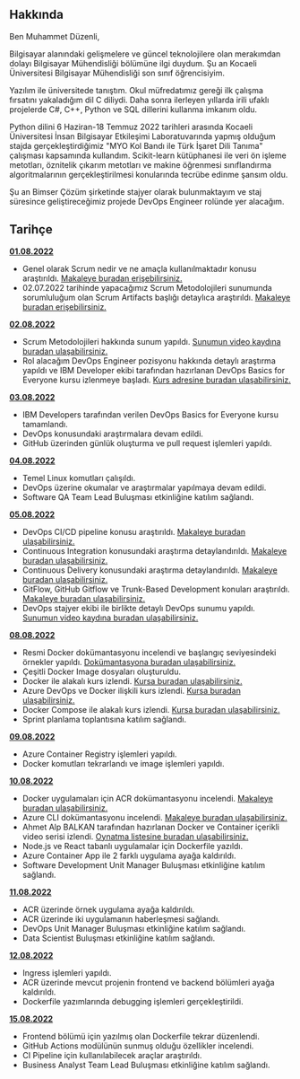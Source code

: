 ## Hakkında

Ben Muhammet Düzenli,

Bilgisayar alanındaki gelişmelere ve güncel teknolojilere olan merakımdan dolayı Bilgisayar Mühendisliği bölümüne ilgi duydum. Şu an Kocaeli Üniversitesi Bilgisayar Mühendisliği son sınıf öğrencisiyim. 

Yazılım ile üniversitede tanıştım. Okul müfredatımız gereği ilk çalışma fırsatını yakaladığım dil C diliydi. Daha sonra ilerleyen yıllarda irili ufaklı projelerde C#, C++, Python ve SQL dillerini kullanma imkanım oldu.

Python dilini 6 Haziran-18 Temmuz 2022 tarihleri arasında Kocaeli Üniversitesi İnsan Bilgisayar Etkileşimi Laboratuvarında yapmış olduğum stajda gerçekleştirdiğimiz "MYO Kol Bandı ile Türk İşaret Dili Tanıma" çalışması kapsamında kullandım. Scikit-learn kütüphanesi ile veri ön işleme metotları, öznitelik çıkarım metotları ve makine öğrenmesi sınıflandırma algoritmalarının gerçekleştirilmesi konularında tecrübe edinme şansım oldu.

Şu an Bimser Çözüm şirketinde stajyer olarak bulunmaktayım ve staj süresince geliştireceğimiz projede DevOps Engineer rolünde yer alacağım.

## Tarihçe

[**01.08.2022**](https://github.com/bimser-intern/docs/issues/88)

- Genel olarak Scrum nedir ve ne amaçla kullanılmaktadır konusu araştırıldı. [Makaleye buradan erişebilirsiniz.](https://scrumguides.org/docs/scrumguide/v2020/2020-Scrum-Guide-US.pdf) 
- 02.07.2022 tarihinde yapacağımız Scrum Metodolojileri sunumunda sorumluluğum olan Scrum Artifacts başlığı detaylıca araştırıldı. [Makaleye buradan erişebilirsiniz.](https://www.projectmanager.com/blog/scrum-artifacts)

[**02.08.2022**](https://github.com/bimser-intern/docs/issues/88)

- Scrum Metodolojileri hakkında sunum yapıldı. [Sunumun video kaydına buradan ulaşabilirsiniz.](https://www.youtube.com/watch?v=eVh3XDIcsrA)
- Rol alacağım DevOps Engineer pozisyonu hakkında detaylı araştırma yapıldı ve IBM Developer ekibi tarafından hazırlanan DevOps Basics for Everyone kursu izlenmeye başladı. [Kurs adresine buradan ulaşabilirsiniz.](https://learning.edx.org/course/course-v1:IBM+CD0115EN+1T2022/home)

[**03.08.2022**](https://github.com/bimser-intern/docs/issues/122)

- IBM Developers tarafından verilen DevOps Basics for Everyone kursu tamamlandı.
- DevOps konusundaki araştırmalara devam edildi.
- GitHub üzerinden günlük oluşturma ve pull request işlemleri yapıldı.

[**04.08.2022**](https://github.com/bimser-intern/docs/issues/122)

- Temel Linux komutları çalışıldı.
- DevOps üzerine okumalar ve araştırmalar yapılmaya devam edildi.
- Software QA Team Lead Buluşması etkinliğine katılım sağlandı.

[**05.08.2022**](https://github.com/bimser-intern/docs/issues/160)

- DevOps CI/CD pipeline konusu araştırıldı. [Makaleye buradan ulaşabilirsiniz.](https://www.ibm.com/cloud/blog/ci-cd-pipeline)
- Continuous Integration konusundaki araştırma detaylandırıldı. [Makaleye buradan ulaşabilirsiniz.](https://www.ibm.com/cloud/learn/continuous-integration)
- Continuous Delivery konusundaki araştırma detaylandırıldı. [Makaleye buradan ulaşabilirsiniz.](https://www.ibm.com/cloud/learn/continuous-delivery)
- GitFlow, GitHub Gitflow ve Trunk-Based Development konuları araştırıldı. [Makaleye buradan ulaşabilirsiniz.](https://www.toptal.com/software/trunk-based-development-git-flow)
- DevOps stajyer ekibi ile birlikte detaylı DevOps sunumu yapıldı. [Sunumun video kaydına buradan ulaşabilirsiniz.](https://youtu.be/KSHBXY1gU8Q)


[**08.08.2022**](https://github.com/bimser-intern/docs/issues/188)

- Resmi Docker dokümantasyonu incelendi ve başlangıç seviyesindeki örnekler yapıldı. [Dokümantasyona buradan ulaşabilirsiniz.](https://docs.docker.com/get-started/)
- Çeşitli Docker Image dosyaları oluşturuldu.
- Docker ile alakalı kurs izlendi. [Kursa buradan ulaşabilirsiniz.](https://www.udemy.com/course/adan-zye-docker/)
- Azure DevOps ve Docker ilişkili kurs izlendi. [Kursa buradan ulaşabilirsiniz.](https://www.udemy.com/course/devops-using-vsts-docker-azure/)
- Docker Compose ile alakalı kurs izlendi. [Kursa buradan ulaşabilirsiniz.](https://www.youtube.com/watch?v=cu3_ldKZ0os)
- Sprint planlama toplantısına katılım sağlandı.

[**09.08.2022**](https://github.com/bimser-intern/docs/issues/224)

- Azure Container Registry işlemleri yapıldı.
- Docker komutları tekrarlandı ve image işlemleri yapıldı.
 
[**10.08.2022**](https://github.com/bimser-intern/docs/issues/232)

- Docker uygulamaları için ACR dokümantasyonu incelendi. [Makaleye buradan ulaşabilirsiniz.](https://docs.microsoft.com/en-us/cli/azure/acr?view=azure-cli-latest)
- Azure CLI dokümantasyonu incelendi. [Makaleye buradan ulaşabilirsiniz.](https://docs.microsoft.com/en-us/azure/container-registry/container-registry-get-started-azure-cli)
- Ahmet Alp BALKAN tarafından hazırlanan Docker ve Container içerikli video serisi izlendi. [Oynatma listesine buradan ulaşabilirsiniz.](https://youtube.com/playlist?list=PLe1QWkyzVMv6psIEboToi7sbcNpQlhc9c)
- Node.js ve React tabanlı uygulamalar için Dockerfile yazıldı.
- Azure Container App ile 2 farklı uygulama ayağa kaldırıldı.
- Software Development Unit Manager Buluşması etkinliğine katılım sağlandı.
  

[**11.08.2022**](https://github.com/bimser-intern/docs/issues/275)

- ACR üzerinde örnek uygulama ayağa kaldırıldı.
- ACR üzerinde iki uygulamanın haberleşmesi sağlandı.
- DevOps Unit Manager Buluşması etkinliğine katılım sağlandı.
- Data Scientist Buluşması etkinliğine katılım sağlandı.

[**12.08.2022**](https://github.com/bimser-intern/docs/issues/296)

- Ingress işlemleri yapıldı.
- ACR üzerinde mevcut projenin frontend ve backend bölümleri ayağa kaldırıldı.
- Dockerfile yazımlarında debugging işlemleri gerçekleştirildi.

[**15.08.2022**](https://github.com/bimser-intern/docs/issues/311)

- Frontend bölümü için yazılmış olan Dockerfile tekrar düzenlendi.
- GitHub Actions modülünün sunmuş olduğu özellikler incelendi.
- CI Pipeline için kullanılabilecek araçlar araştırıldı.
- Business Analyst Team Lead Buluşması etkinliğine katılım sağlandı.